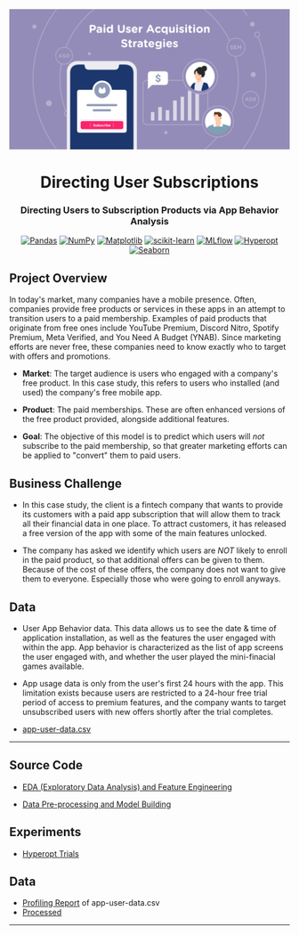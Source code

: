 <div align="center">

  <img src="../images/paid-user-acquisition.png" width="550" alt="Directing"/>

# Directing User Subscriptions

### Directing Users to Subscription Products via App Behavior Analysis

[![Pandas](https://img.shields.io/badge/pandas-%23150458.svg?style=for-the-badge&logo=pandas&logoColor=white)](https://pandas.pydata.org/docs/getting_started/index.html)
[![NumPy](https://img.shields.io/badge/numpy-%23013243.svg?style=for-the-badge&logo=numpy&logoColor=white)](https://numpy.org/doc/stable/)
[![Matplotlib](https://img.shields.io/badge/Matplotlib-%23ffffff.svg?style=for-the-badge&logo=Matplotlib&logoColor=black)](https://matplotlib.org/)
[![scikit-learn](https://img.shields.io/badge/scikit--learn-%23F7931E.svg?style=for-the-badge&logo=scikit-learn&logoColor=white)](https://scikit-learn.org/stable/)
[![MLflow](https://img.shields.io/badge/mlflow-%23d9ead3.svg?style=for-the-badge&logo=mlflow&logoColor=blue)](https://mlflow.org/)
[![Hyperopt](https://img.shields.io/badge/Hyperopt-254117?style=for-the-badge)](http://hyperopt.github.io/hyperopt/)
[![Seaborn](https://img.shields.io/badge/Seaborn-5A819C?style=for-the-badge)](https://seaborn.pydata.org/)

</div>

## Project Overview

In today's market, many companies have a mobile presence. Often, companies provide free products or services in these apps in an attempt to transition users to a paid membership. Examples of paid products that originate from free ones include YouTube Premium, Discord Nitro, Spotify Premium, Meta Verified, and You Need A Budget (YNAB). Since marketing efforts are never free, these companies need to know exactly who to target with offers and promotions.

- **Market**: The target audience is users who engaged with a company's free product. In this case study, this refers to users who installed (and used) the company's free mobile app.

- **Product**: The paid memberships. These are often enhanced versions of the free product provided, alongside additional features.

- **Goal**: The objective of this model is to predict which users will _not_ subscribe to the paid membership, so that greater marketing efforts can be applied to "convert" them to paid users.

## Business Challenge

- In this case study, the client is a fintech company that wants to provide its customers with a paid app subscription that will allow them to track all their financial data in one place. To attract customers, it has released a free version of the app with some of the main features unlocked.

- The company has asked we identify which users are _NOT_ likely to enroll in the paid product, so that additional offers can be given to them. Because of the cost of these offers, the company does not want to give them to everyone. Especially those who were going to enroll anyways.

## Data

- User App Behavior data. This data allows us to see the date & time of application installation, as well as the features the user engaged with within the app. App behavior is characterized as the list of app screens the user engaged with, and whether the user played the mini-finacial games available.

- App usage data is only from the user's first 24 hours with the app. This limitation exists because users are restricted to a 24-hour free trial period of access to premium features, and the company wants to target unsubscribed users with new offers shortly after the trial completes.

- [app-user-data.csv](./data/raw/app-user-data.csv)

---

## Source Code

- [EDA (Exploratory Data Analysis) and Feature Engineering](./notebooks/directing-user-subscriptions_eda.ipynb)

- [Data Pre-processing and Model Building](./notebooks/directing-user-subscriptions_model.ipynb)

## Experiments

- [Hyperopt Trials](./experiments/README.md)

## Data

- [Profiling Report](https://ml-fintech-case-studies.netlify.app/profile_reports/app-user-data.html#overview) of app-user-data.csv
- [Processed](./data/processed/)

---
